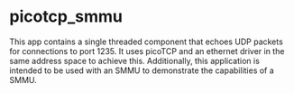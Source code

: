 <!--
     Copyright 2020, Data61, CSIRO (ABN 41 687 119 230)

     SPDX-License-Identifier: CC-BY-SA-4.0
-->

# picotcp_smmu

This app contains a single threaded component that echoes UDP packets for
connections to port 1235. It uses picoTCP and an ethernet driver in the same
address space to achieve this. Additionally, this application is intended to be
used with an SMMU to demonstrate the capabilities of a SMMU.
